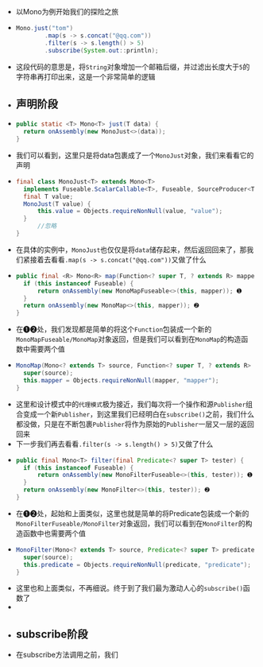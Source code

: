 - 以Mono为例开始我们的探险之旅
- ```java
  Mono.just("tom")
          .map(s -> s.concat("@qq.com"))
          .filter(s -> s.length() > 5)
          .subscribe(System.out::println);
  ```
- 这段代码的意思是，将`String`对象增加一个邮箱后缀，并过滤出长度大于`5`的字符串再打印出来，这是一个非常简单的逻辑
- ## 声明阶段
- ```java
  public static <T> Mono<T> just(T data) {
  	return onAssembly(new MonoJust<>(data));
  }
  ```
- 我们可以看到，这里只是将data包裹成了一个`MonoJust`对象，我们来看看它的声明
- ```java
  final class MonoJust<T> extends Mono<T> 
  	implements Fuseable.ScalarCallable<T>, Fuseable, SourceProducer<T>  {
  	final T value;
  	MonoJust(T value) {
  		this.value = Objects.requireNonNull(value, "value");
  	}
    	//忽略
  }
  ```
- 在具体的实例中，`MonoJust`也仅仅是将`data`储存起来，然后返回回来了，那我们紧接着去看看`.map(s -> s.concat("@qq.com"))`又做了什么
- ```java
  public final <R> Mono<R> map(Function<? super T, ? extends R> mapper) {
  	if (this instanceof Fuseable) {
  		return onAssembly(new MonoMapFuseable<>(this, mapper)); ➊
  	}
  	return onAssembly(new MonoMap<>(this, mapper)); ➋
  }
  ```
- 在➊➋处，我们发现都是简单的将这个`Function`包装成一个新的`MonoMapFuseable/MonoMap`对象返回，但是我们可以看到在`MonoMap`的构造函数中需要两个值
- ```java
  MonoMap(Mono<? extends T> source, Function<? super T, ? extends R> mapper) {
  	super(source);
  	this.mapper = Objects.requireNonNull(mapper, "mapper");
  }
  ```
- 这里和设计模式中的`代理模式`极为接近，我们每次将一个操作和源`Publisher`组合变成一个新`Publisher`，到这里我们已经明白在`subscribe()`之前，我们什么都没做，只是在不断包裹`Publisher`将作为原始的`Publisher`一层又一层的返回回来
- 下一步我们再去看看`.filter(s -> s.length() > 5)`又做了什么
- ```java
  public final Mono<T> filter(final Predicate<? super T> tester) {
  	if (this instanceof Fuseable) {
  		return onAssembly(new MonoFilterFuseable<>(this, tester)); ➊
  	}
  	return onAssembly(new MonoFilter<>(this, tester)); ➋
  }
  ```
- 在➊➋处，起始和上面类似，这里也就是简单的将Predicate包装成一个新的`MonoFilterFuseable/MonoFilter`对象返回，我们可以看到在`MonoFilter`的构造函数中也需要两个值
- ```java
  MonoFilter(Mono<? extends T> source, Predicate<? super T> predicate) {
  	super(source);
  	this.predicate = Objects.requireNonNull(predicate, "predicate");
  }
  ```
- 这里也和上面类似，不再细说。终于到了我们最为激动人心的`subscribe()`函数了
-
- ## subscribe阶段
- 在subscribe方法调用之前，我们